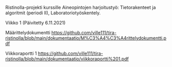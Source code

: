 Ristinolla-projekti kurssille Aineopintojen harjoitustyö: Tietorakenteet ja algoritmit (periodi II), Laboratoriotyöskentely.

Viikko 1 (Päivitetty 6.11.2021)

Määrittelydokumentti
https://github.com/ville111/tira-ristinolla/blob/main/dokumentaatio/M%C3%A4%C3%A4rittelydokumentti.pdf

Viikkoraportti 1
https://github.com/ville111/tira-ristinolla/blob/main/dokumentaatio/viikkoraportti%201.pdf


 



